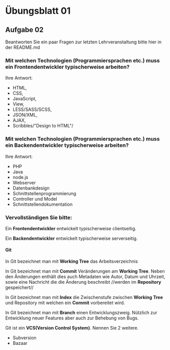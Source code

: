 # Übungsblatt 01

## Aufgabe 02

Beantworten Sie ein paar Fragen zur letzten Lehrveranstaltung bitte hier in der README.md

### Mit welchen Technologien (Programmiersprachen etc.) muss ein Frontendentwickler typischerweise arbeiten?

Ihre Antwort:

- HTML,
- CSS,
- JavaScript,
- View,
- LESS/SASS/SCSS,
- JSON/XML,
- AJAX,
- Scribbles/"Design to HTML"/


### Mit welchen Technologien (Programmiersprachen etc.) muss ein Backendentwickler typischerweise arbeiten?

Ihre Antwort:
- PHP
- Java
- node.js
- Webserver
- Datenbankdesign
- Schnittstellenprogrammierung
- Controller und Model
- Schnittstellendokumentation


### Vervollständigen Sie bitte:

Ein **Frontendentwickler** entwickelt typischerweise clientseitig.

Ein **Backendentwickler** entwickelt typischerweise serverseitig.

#### Git

In Git bezeichnet man mit **Working Tree** das Arbeitsverzeichnis

In Git bezeichnet man mit **Commit** Veränderungen am **Working Tree**. Neben den Änderungen enthält dies auch Metadaten wie Autor, Datum und Uhrzeit, sowie eine Nachricht die die Änderung beschreibt  //werden im **Repository** gespeichert//

In Git bezeichnet man mit **Index** die Zwischenstufe zwischen **Working Tree** und Repository mit welchen ein **Commit** vorbereitet wird.

In Git bezeichnet man mit **Branch** einen Entwicklungszweig. Nützlich zur Entwicklung neuer Features aber auch zur Behebung von Bugs.

Git ist ein **VCS(Version Control System)**. Nennen Sie 2 weitere.
- Subversion
- Bazaar

